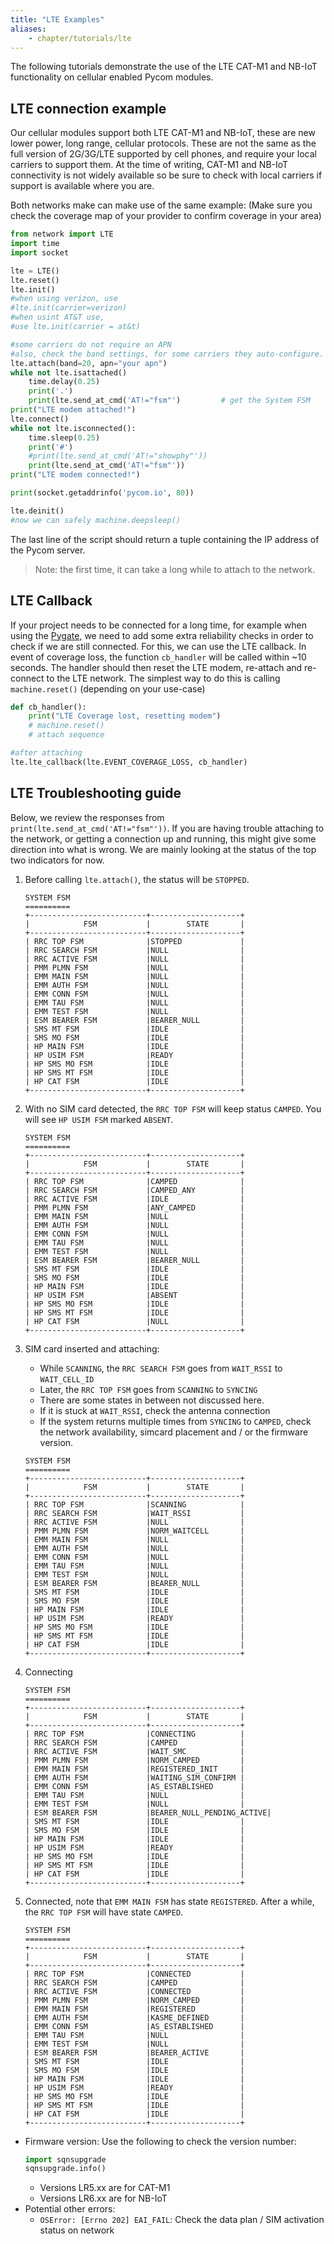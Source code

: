 ```yaml
---
title: "LTE Examples"
aliases:
    - chapter/tutorials/lte
---
```


The following tutorials demonstrate the use of the LTE CAT-M1 and NB-IoT functionality on cellular enabled Pycom modules.

## LTE connection example
Our cellular modules support both LTE CAT-M1 and NB-IoT, these are new lower power, long range, cellular protocols. These are not the same as the full version of 2G/3G/LTE supported by cell phones, and require your local carriers to support them. At the time of writing, CAT-M1 and NB-IoT connectivity is not widely available so be sure to check with local carriers if support is available where you are.

Both networks make can make use of the same example:
(Make sure you check the coverage map of your provider to confirm coverage in your area)
```python
from network import LTE
import time
import socket

lte = LTE()
lte.reset()
lte.init()
#when using verizon, use 
#lte.init(carrier=verizon)
#when usint AT&T use, 
#use lte.init(carrier = at&t)

#some carriers do not require an APN
#also, check the band settings, for some carriers they auto-configure.
lte.attach(band=20, apn="your apn") 
while not lte.isattached()
    time.delay(0.25)
    print('.')
    print(lte.send_at_cmd('AT!="fsm"')         # get the System FSM
print("LTE modem attached!")
lte.connect()
while not lte.isconnected():
    time.sleep(0.25)
    print('#')
    #print(lte.send_at_cmd('AT!="showphy"'))
    print(lte.send_at_cmd('AT!="fsm"'))
print("LTE modem connected!")

print(socket.getaddrinfo('pycom.io', 80))  

lte.deinit()
#now we can safely machine.deepsleep()
```
The last line of the script should return a tuple containing the IP address of the Pycom server.

>Note: the first time, it can take a long while to attach to the network. 

## LTE Callback
If your project needs to be connected for a long time, for example when using the [Pygate](/datasheets/expansionboards/pygate/), we need to add some extra reliability checks in order to check if we are still connected. For this, we can use the LTE callback. In event of coverage loss, the function `cb_handler` will be called within ~10 seconds. The handler should then reset the LTE modem, re-attach and re-connect to the LTE network. The simplest way to do this is calling `machine.reset()` (depending on your use-case)

```python
def cb_handler():
    print("LTE Coverage lost, resetting modem")
    # machine.reset()
    # attach sequence

#after attaching
lte.lte_callback(lte.EVENT_COVERAGE_LOSS, cb_handler)
```

## LTE Troubleshooting guide

Below, we review the responses from `print(lte.send_at_cmd('AT!="fsm"'))`. If you are having trouble attaching to the network, or getting a connection up and running, this might give some direction into what is wrong. We are mainly looking at the status of the top two indicators for now.
1. Before calling `lte.attach()`, the status will be `STOPPED`.
    ```
    SYSTEM FSM
    ==========
    +--------------------------+--------------------+
    |            FSM           |        STATE       |
    +--------------------------+--------------------+
    | RRC TOP FSM              |STOPPED             |
    | RRC SEARCH FSM           |NULL                |
    | RRC ACTIVE FSM           |NULL                |
    | PMM PLMN FSM             |NULL                |
    | EMM MAIN FSM             |NULL                |
    | EMM AUTH FSM             |NULL                |
    | EMM CONN FSM             |NULL                |
    | EMM TAU FSM              |NULL                |
    | EMM TEST FSM             |NULL                |
    | ESM BEARER FSM           |BEARER_NULL         |
    | SMS MT FSM               |IDLE                |
    | SMS MO FSM               |IDLE                |
    | HP MAIN FSM              |IDLE                |
    | HP USIM FSM              |READY               |
    | HP SMS MO FSM            |IDLE                |
    | HP SMS MT FSM            |IDLE                |
    | HP CAT FSM               |IDLE                |
    +--------------------------+--------------------+
    ```
2. With no SIM card detected, the `RRC TOP FSM` will keep status `CAMPED`. You will see `HP USIM FSM` marked `ABSENT`.
    ```
    SYSTEM FSM
    ==========
    +--------------------------+--------------------+
    |            FSM           |        STATE       |
    +--------------------------+--------------------+
    | RRC TOP FSM              |CAMPED              |
    | RRC SEARCH FSM           |CAMPED_ANY          |
    | RRC ACTIVE FSM           |IDLE                |
    | PMM PLMN FSM             |ANY_CAMPED          |
    | EMM MAIN FSM             |NULL                |
    | EMM AUTH FSM             |NULL                |
    | EMM CONN FSM             |NULL                |
    | EMM TAU FSM              |NULL                |
    | EMM TEST FSM             |NULL                |
    | ESM BEARER FSM           |BEARER_NULL         |
    | SMS MT FSM               |IDLE                |
    | SMS MO FSM               |IDLE                |
    | HP MAIN FSM              |IDLE                |
    | HP USIM FSM              |ABSENT              |
    | HP SMS MO FSM            |IDLE                |
    | HP SMS MT FSM            |IDLE                |
    | HP CAT FSM               |NULL                |
    +--------------------------+--------------------+
    ```
3.  SIM card inserted and attaching:
    * While `SCANNING`, the `RRC SEARCH FSM` goes from `WAIT_RSSI` to `WAIT_CELL_ID`
    * Later, the `RRC TOP FSM` goes from `SCANNING` to `SYNCING`
    * There are some states in between not discussed here.
    * If it is stuck at `WAIT_RSSI`, check the antenna connection
    * If the system returns multiple times from `SYNCING` to `CAMPED`, check the network availability, simcard placement and / or the firmware version.


    ```
    SYSTEM FSM
    ==========
    +--------------------------+--------------------+
    |            FSM           |        STATE       |
    +--------------------------+--------------------+
    | RRC TOP FSM              |SCANNING            |
    | RRC SEARCH FSM           |WAIT_RSSI           |
    | RRC ACTIVE FSM           |NULL                |
    | PMM PLMN FSM             |NORM_WAITCELL       |
    | EMM MAIN FSM             |NULL                |
    | EMM AUTH FSM             |NULL                |
    | EMM CONN FSM             |NULL                |
    | EMM TAU FSM              |NULL                |
    | EMM TEST FSM             |NULL                |
    | ESM BEARER FSM           |BEARER_NULL         |
    | SMS MT FSM               |IDLE                |
    | SMS MO FSM               |IDLE                |
    | HP MAIN FSM              |IDLE                |
    | HP USIM FSM              |READY               |
    | HP SMS MO FSM            |IDLE                |
    | HP SMS MT FSM            |IDLE                |
    | HP CAT FSM               |IDLE                |
    +--------------------------+--------------------+
    ```
4. Connecting
    ```
    SYSTEM FSM
    ==========
    +--------------------------+--------------------+
    |            FSM           |        STATE       |
    +--------------------------+--------------------+
    | RRC TOP FSM              |CONNECTING          |
    | RRC SEARCH FSM           |CAMPED              |
    | RRC ACTIVE FSM           |WAIT_SMC            |
    | PMM PLMN FSM             |NORM_CAMPED         |
    | EMM MAIN FSM             |REGISTERED_INIT     |
    | EMM AUTH FSM             |WAITING_SIM_CONFIRM |
    | EMM CONN FSM             |AS_ESTABLISHED      |
    | EMM TAU FSM              |NULL                |
    | EMM TEST FSM             |NULL                |
    | ESM BEARER FSM           |BEARER_NULL_PENDING_ACTIVE|
    | SMS MT FSM               |IDLE                |
    | SMS MO FSM               |IDLE                |
    | HP MAIN FSM              |IDLE                |
    | HP USIM FSM              |READY               |
    | HP SMS MO FSM            |IDLE                |
    | HP SMS MT FSM            |IDLE                |
    | HP CAT FSM               |IDLE                |
    +--------------------------+--------------------+
    ```
5. Connected, note that `EMM MAIN FSM` has state `REGISTERED`. After a while, the `RRC TOP FSM` will have state `CAMPED`.
    ```
    SYSTEM FSM
    ==========
    +--------------------------+--------------------+
    |            FSM           |        STATE       |
    +--------------------------+--------------------+
    | RRC TOP FSM              |CONNECTED           |
    | RRC SEARCH FSM           |CAMPED              |
    | RRC ACTIVE FSM           |CONNECTED           |
    | PMM PLMN FSM             |NORM_CAMPED         |
    | EMM MAIN FSM             |REGISTERED          |
    | EMM AUTH FSM             |KASME_DEFINED       |
    | EMM CONN FSM             |AS_ESTABLISHED      |
    | EMM TAU FSM              |NULL                |
    | EMM TEST FSM             |NULL                |
    | ESM BEARER FSM           |BEARER_ACTIVE       |
    | SMS MT FSM               |IDLE                |
    | SMS MO FSM               |IDLE                |
    | HP MAIN FSM              |IDLE                |
    | HP USIM FSM              |READY               |
    | HP SMS MO FSM            |IDLE                |
    | HP SMS MT FSM            |IDLE                |
    | HP CAT FSM               |IDLE                |
    +--------------------------+--------------------+
    ```
* Firmware version:
    Use the following to check the version number:
    ```python
    import sqnsupgrade
    sqnsupgrade.info()
    ```
    * Versions LR5.xx are for CAT-M1
    * Versions LR6.xx are for NB-IoT
* Potential other errors:
    * `OSError: [Errno 202] EAI_FAIL`: Check the data plan / SIM activation status on network
